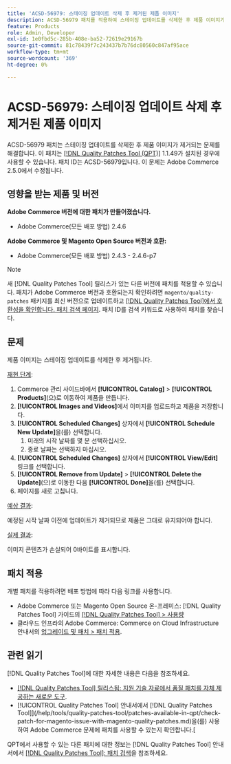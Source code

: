 ```yaml
---
title: 'ACSD-56979: 스테이징 업데이트 삭제 후 제거된 제품 이미지'
description: ACSD-56979 패치를 적용하여 스테이징 업데이트를 삭제한 후 제품 이미지가 제거되는 Adobe Commerce 문제를 해결합니다
feature: Products
role: Admin, Developer
exl-id: 1e0fbd5c-285b-408e-ba52-72619e29167b
source-git-commit: 81c78439f7c243437b7b76dc80560c847af95ace
workflow-type: tm+mt
source-wordcount: '369'
ht-degree: 0%

---
```


# ACSD-56979: 스테이징 업데이트 삭제 후 제거된 제품 이미지

ACSD-56979 패치는 스테이징 업데이트를 삭제한 후 제품 이미지가 제거되는 문제를 해결합니다. 이 패치는 [[!DNL Quality Patches Tool (QPT)]](https://experienceleague.adobe.com/en/docs/commerce-knowledge-base/kb/announcements/commerce-announcements/magento-quality-patches-released-new-tool-to-self-serve-quality-patches) 1.1.49가 설치된 경우에 사용할 수 있습니다. 패치 ID는 ACSD-56979입니다. 이 문제는 Adobe Commerce 2.5.0에서 수정됩니다.

## 영향을 받는 제품 및 버전

**Adobe Commerce 버전에 대한 패치가 만들어졌습니다.**

* Adobe Commerce(모든 배포 방법) 2.4.6

**Adobe Commerce 및 Magento Open Source 버전과 호환:**

* Adobe Commerce(모든 배포 방법) 2.4.3 - 2.4.6-p7

>[!NOTE]
>
>새 [!DNL Quality Patches Tool] 릴리스가 있는 다른 버전에 패치를 적용할 수 있습니다. 패치가 Adobe Commerce 버전과 호환되는지 확인하려면 `magento/quality-patches` 패키지를 최신 버전으로 업데이트하고 [[!DNL Quality Patches Tool]에서 호환성을 확인합니다. 패치 검색 페이지](https://experienceleague.adobe.com/tools/commerce-quality-patches/index.html). 패치 ID를 검색 키워드로 사용하여 패치를 찾습니다.

## 문제

제품 이미지는 스테이징 업데이트를 삭제한 후 제거됩니다.

<u>재현 단계</u>:

1. Commerce 관리 사이드바에서 **[!UICONTROL Catalog]** > **[!UICONTROL Products]**(으)로 이동하여 제품을 만듭니다.
1. **[!UICONTROL Images and Videos]**&#x200B;에서 이미지를 업로드하고 제품을 저장합니다.
1. **[!UICONTROL Scheduled Changes]** 상자에서 **[!UICONTROL Schedule New Update]**&#x200B;을(를) 선택합니다.
   1. 미래의 시작 날짜를 몇 분 선택하십시오.
   1. 종료 날짜는 선택하지 마십시오.
1. **[!UICONTROL Scheduled Changes]** 상자에서 **[!UICONTROL View/Edit]** 링크를 선택합니다.
1. **[!UICONTROL Remove from Update]** > **[!UICONTROL Delete the Update]**(으)로 이동한 다음 **[!UICONTROL Done]**&#x200B;을(를) 선택합니다.
1. 페이지를 새로 고칩니다.

<u>예상 결과</u>:

예정된 시작 날짜 이전에 업데이트가 제거되므로 제품은 그대로 유지되어야 합니다.

<u>실제 결과</u>:

이미지 콘텐츠가 손실되어 0바이트를 표시합니다.

## 패치 적용

개별 패치를 적용하려면 배포 방법에 따라 다음 링크를 사용합니다.

* Adobe Commerce 또는 Magento Open Source 온-프레미스: [!DNL Quality Patches Tool] 가이드의 [[!DNL Quality Patches Tool] > 사용량](/help/tools/quality-patches-tool/usage.md)
* 클라우드 인프라의 Adobe Commerce: Commerce on Cloud Infrastructure 안내서의 [업그레이드 및 패치 > 패치 적용](https://experienceleague.adobe.com/docs/commerce-cloud-service/user-guide/develop/upgrade/apply-patches.html).

## 관련 읽기

[!DNL Quality Patches Tool]에 대한 자세한 내용은 다음을 참조하세요.

* [[!DNL Quality Patches Tool] 릴리스됨: 지원 기술 자료에서 품질 패치를 자체 제공하는 새로운 도구](https://experienceleague.adobe.com/en/docs/commerce-knowledge-base/kb/announcements/commerce-announcements/magento-quality-patches-released-new-tool-to-self-serve-quality-patches).
* [!UICONTROL Quality Patches Tool] 안내서에서  [!DNL Quality Patches Tool]](/help/tools/quality-patches-tool/patches-available-in-qpt/check-patch-for-magento-issue-with-magento-quality-patches.md)을(를) 사용하여 Adobe Commerce 문제에 패치를 사용할 수 있는지 확인합니다.[


QPT에서 사용할 수 있는 다른 패치에 대한 정보는 [!DNL Quality Patches Tool] 안내서에서 [[!DNL Quality Patches Tool]: 패치 검색](https://experienceleague.adobe.com/tools/commerce-quality-patches/index.html)을 참조하세요.
